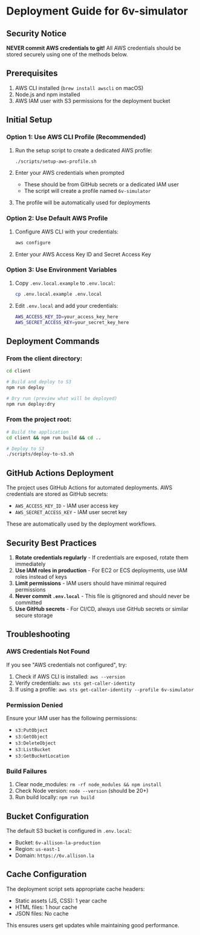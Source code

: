 # Deployment Guide for 6v-simulator

## Security Notice

**NEVER commit AWS credentials to git!** All AWS credentials should be stored securely using one of the methods below.

## Prerequisites

1. AWS CLI installed (`brew install awscli` on macOS)
2. Node.js and npm installed
3. AWS IAM user with S3 permissions for the deployment bucket

## Initial Setup

### Option 1: Use AWS CLI Profile (Recommended)

1. Run the setup script to create a dedicated AWS profile:
   ```bash
   ./scripts/setup-aws-profile.sh
   ```

2. Enter your AWS credentials when prompted
   - These should be from GitHub secrets or a dedicated IAM user
   - The script will create a profile named `6v-simulator`

3. The profile will be automatically used for deployments

### Option 2: Use Default AWS Profile

1. Configure AWS CLI with your credentials:
   ```bash
   aws configure
   ```

2. Enter your AWS Access Key ID and Secret Access Key

### Option 3: Use Environment Variables

1. Copy `.env.local.example` to `.env.local`:
   ```bash
   cp .env.local.example .env.local
   ```

2. Edit `.env.local` and add your credentials:
   ```bash
   AWS_ACCESS_KEY_ID=your_access_key_here
   AWS_SECRET_ACCESS_KEY=your_secret_key_here
   ```

## Deployment Commands

### From the client directory:

```bash
cd client

# Build and deploy to S3
npm run deploy

# Dry run (preview what will be deployed)
npm run deploy:dry
```

### From the project root:

```bash
# Build the application
cd client && npm run build && cd ..

# Deploy to S3
./scripts/deploy-to-s3.sh
```

## GitHub Actions Deployment

The project uses GitHub Actions for automated deployments. AWS credentials are stored as GitHub secrets:

- `AWS_ACCESS_KEY_ID` - IAM user access key
- `AWS_SECRET_ACCESS_KEY` - IAM user secret key

These are automatically used by the deployment workflows.

## Security Best Practices

1. **Rotate credentials regularly** - If credentials are exposed, rotate them immediately
2. **Use IAM roles in production** - For EC2 or ECS deployments, use IAM roles instead of keys
3. **Limit permissions** - IAM users should have minimal required permissions
4. **Never commit `.env.local`** - This file is gitignored and should never be committed
5. **Use GitHub secrets** - For CI/CD, always use GitHub secrets or similar secure storage

## Troubleshooting

### AWS Credentials Not Found

If you see "AWS credentials not configured", try:

1. Check if AWS CLI is installed: `aws --version`
2. Verify credentials: `aws sts get-caller-identity`
3. If using a profile: `aws sts get-caller-identity --profile 6v-simulator`

### Permission Denied

Ensure your IAM user has the following permissions:
- `s3:PutObject`
- `s3:GetObject`
- `s3:DeleteObject`
- `s3:ListBucket`
- `s3:GetBucketLocation`

### Build Failures

1. Clear node_modules: `rm -rf node_modules && npm install`
2. Check Node version: `node --version` (should be 20+)
3. Run build locally: `npm run build`

## Bucket Configuration

The default S3 bucket is configured in `.env.local`:
- Bucket: `6v-allison-la-production`
- Region: `us-east-1`
- Domain: `https://6v.allison.la`

## Cache Configuration

The deployment script sets appropriate cache headers:
- Static assets (JS, CSS): 1 year cache
- HTML files: 1 hour cache
- JSON files: No cache

This ensures users get updates while maintaining good performance.